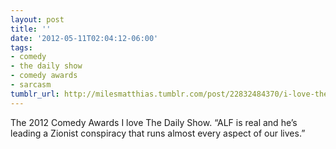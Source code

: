 ```yaml
---
layout: post
title: ''
date: '2012-05-11T02:04:12-06:00'
tags:
- comedy
- the daily show
- comedy awards
- sarcasm
tumblr_url: http://milesmatthias.tumblr.com/post/22832484370/i-love-the-daily-show-alf-is-real-and-hes
---
```

The 2012 Comedy Awards I love The Daily Show. “ALF is real and he’s leading a Zionist conspiracy that runs almost every aspect of our lives.”
